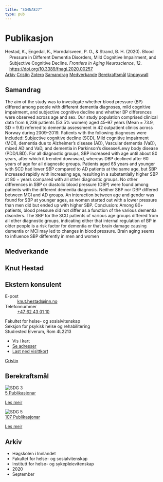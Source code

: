 ```yaml
---
title: "SG4NA8J7"
type: pub
---
```

<h1>Publikasjon</h1>
<article id="csl-bib-container-SG4NA8J7" class="csl-bib-container">
  <div class="csl-bib-body" style="line-height: 1.35; padding-left: 1em; text-indent:-1em;">
  <div class="csl-entry">Hestad, K., Engedal, K., Horndalsveen, P. O., &amp; Strand, B. H. (2020). Blood Pressure in Different Dementia Disorders, Mild Cognitive Impairment, and Subjective Cognitive Decline. <i>Frontiers in Aging Neuroscience</i>, <i>12</i>. <a href="https://doi.org/10.3389/fnagi.2020.00257">https://doi.org/10.3389/fnagi.2020.00257</a></div>
</div>
  <div class="csl-bib-buttons">
    <a href="#taxonomy-article-SG4NA8J7" class="csl-bib-button">Arkiv</a>
    <a href="https://app.cristin.no/results/show.jsf?id=1834300" alt="Cristin URL" class="csl-bib-button">Cristin</a>
    <a href="http://zotero.org/groups/5402882/items/SG4NA8J7" alt="Zotero URL" class="csl-bib-button">Zotero</a>
    <a href="#abstract-article-SG4NA8J7" class="csl-bib-button">Samandrag</a>
    <a href="#contributors-article-SG4NA8J7" class="csl-bib-button">Medverkande</a>
    <a href="#sdg-article-SG4NA8J7" class="csl-bib-button">Berekraftsmål</a>
    <a href="https://www.frontiersin.org/articles/10.3389/fnagi.2020.00257/pdf" class="csl-bib-button">Unpaywall</a>
  </div>
  <div id="csl-bib-meta-container-SG4NA8J7"></div>
</article>
<div id="csl-bib-meta-SG4NA8J7" class="csl-bib-meta">
  <article id="abstract-article-SG4NA8J7" class="abstract-article">
    <h1>Samandrag</h1>
    The aim of the study was to investigate whether blood pressure (BP) differed among people with different dementia diagnoses, mild cognitive impairment, and subjective cognitive decline and whether BP differences were observed across age and sex. Our study population comprised clinical data from 6,236 patients (53.5% women) aged 45–97 years (Mean = 73.9, SD = 9.6) referred to dementia assessment in 42 outpatient clinics across Norway during 2009–2019. Patients with the following diagnoses were included: Subjective cognitive decline (SCD), Mild cognitive impairment (MCI), dementia due to Alzheimer’s disease (AD), Vascular dementia (VaD), mixed AD and VaD, and dementia in Parkinson’s disease/Lewy body disease (PDD/LBD). For all diagnostic groups, SBP increased with age until about 80 years, after which it trended downward, whereas DBP declined after 60 years of age for all diagnostic groups. Patients aged 65 years and younger with SCD had lower SBP compared to AD patients at the same age, but SBP increased rapidly with increasing age, resulting in a substantially higher SBP at 80 + years compared with all other diagnostic groups. No other differences in SBP or diastolic blood pressure (DBP) were found among patients with the different dementia diagnosis. Neither SBP nor DBP differed between MCI and AD groups. An interaction between age and gender was found for SBP at younger ages, as women started out with a lower pressure than men did but ended up with higher SBP. Conclusion: Among 80+ patients, blood pressure did not differ as a function of the various dementia disorders. The SBP for the SCD patients of various age groups differed from all other diagnostic groups, indicating either that internal regulation of BP in older people is a risk factor for dementia or that brain damage causing dementia or MCI may led to changes in blood pressure. Brain aging seems to influence SBP differently in men and women
  </article>
  <article id="contributors-article-SG4NA8J7" class="contributors-article">
    <h1>Medverkande</h1>
    <div class="personas"> <div class="vrtx-hinn-person-card"> <div class="photo"> <i class="lar la-user-circle missing-person"></i> </div> <div class="info"> <hgroup><h1>Knut Hestad</h1> <h2>Ekstern konsulent</h2> </hgroup><dl> <dt>E-post</dt> <dd> <a href="mailto:knut.hestad@inn.no">knut.hestad@inn.no</a> </dd> <dt>Telefonnummer</dt> <dd><a href="tel:+4762430110"> +47 62 43 01 10 </a></dd> </dl> <p> Fakultet for helse- og sosialvitenskap<br> Seksjon for psykisk helse og rehabilitering<br> Studiested Elverum, Rom 4L2213 </p> <ul class="vrtx-hinn-links"> <li><a href="https://www.google.com/maps?q=60.88177,11.53669">Vis i kart</a></li> <li><a href="https://www.inn.no/finn-en-ansatt/knut-hestad.html#vrtx-hinn-addresses">Se adresser</a></li> <li><a href="https://www.inn.no/finn-en-ansatt/knut-hestad.html?vrtx=vcf">Last ned visittkort</a></li> </ul> </div> </div> <a href="https://app.cristin.no/persons/show.jsf?id=43557" alt="Cristin URL" class="personas-cristin">Cristin</a> </div>
  </article>
  <article id="sdg-article-SG4NA8J7" class="sdg-article">
    <h1>Berekraftsmål</h1>
    <div class="sdg-container"><div id="sdg3" class="sdg"> <img src="{{< params subfolder >}}images/sdg/sdg03_no.png" class="image" alt="SDG 3"> <div class="sdg-overlay"> <a href="{{< params subfolder >}}no/archive/?sdg=3#archive" class="sdg-publication-count"><span>5</span> Publikasjonar</a> <p><a href="NA" class="sdg-read-more">Les meir</a></p> </div> </div> <div id="sdg5" class="sdg"> <img src="{{< params subfolder >}}images/sdg/sdg05_no.png" class="image" alt="SDG 5"> <div class="sdg-overlay"> <a href="{{< params subfolder >}}no/archive/?sdg=5#archive" class="sdg-publication-count"><span>107</span> Publikasjonar</a> <p><a href="NA" class="sdg-read-more">Les meir</a></p> </div> </div></div>
  </article>
  <article id="taxonomy-article-SG4NA8J7" class="taxonomy-article">
    <h1>Arkiv</h1>
    <ul>
      <li>Høgskolen i Innlandet</li>
      <li>Fakultet for helse- og sosialvitenskap</li>
      <li>Institutt for helse- og sykepleievitenskap</li>
      <li>2020</li>
      <li>September</li>
    </ul>
  </article>
</div>
